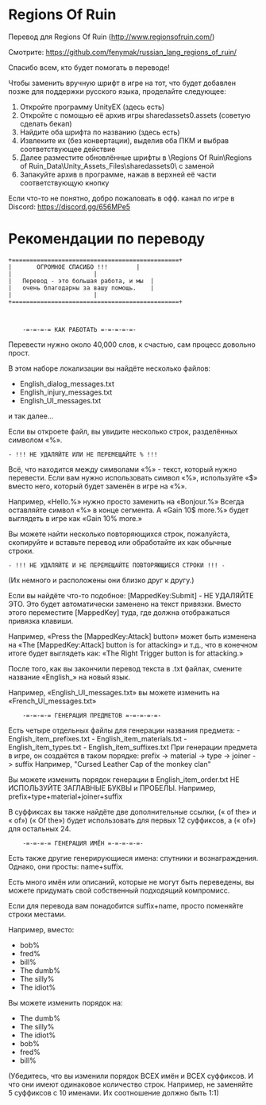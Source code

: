 # Regions Of Ruin
Перевод для Regions Of Ruin (http://www.regionsofruin.com/)

Смотрите: https://github.com/fenymak/russian_lang_regions_of_ruin/

Спасибо всем, кто будет помогать в переводе!

Чтобы заменить вручную шрифт в игре на тот, что будет добавлен позже для поддержки русского языка, проделайте следующее:

1. Откройте программу UnityEX (здесь есть)
2. Откройте с помощью её архив игры sharedassets0.assets (советую сделать бекап)
3. Найдите оба шрифта по названию (здесь есть)
4. Извлеките их (без конвертации), выделив оба ПКМ и выбрав соответствующее действие
5. Далее разместите обновлённые шрифты в \Regions Of Ruin\Regions of Ruin_Data\Unity_Assets_Files\sharedassets0\ с заменой
6. Запакуйте архив в программе, нажав в верхней её части соответствующую кнопку

Если что-то не понятно, добро пожаловать в офф. канал по игре в Discord: https://discord.gg/656MPe5

# Рекомендации по переводу


	+===============================================+
	|		ОГРОМНОЕ СПАСИБО !!!		|
	|						|
	|	Перевод - это большая работа, и мы	|
	|	очень благодарны за вашу помощь.	|
	|						|
	+===============================================+



		-=-=-=-= КАК РАБОТАТЬ =-=-=-=-=-

Перевести нужно около 40,000 слов,
к счастью, сам процесс довольно прост.

В этом наборе локализации вы найдёте несколько файлов:

- English_dialog_messages.txt
- English_injury_messages.txt
- English_UI_messages.txt

и так далее...

Если вы откроете файл, вы увидите несколько строк, разделённых символом «%».

	- !!! НЕ УДАЛЯЙТЕ ИЛИ НЕ ПЕРЕМЕЩАЙТЕ % !!!
	
Всё, что находится между символами «%» - текст, который нужно
перевести. Если вам нужно использовать символ «%», используйте «$»
вместо него, который будет заменён в игре на «%».

Например, «Hello.%» нужно просто заменить на «Bonjour.%»
Всегда оставляйте символ «%» в конце сегмента.
А «Gain 10$ more.%» будет выглядеть в игре как «Gain 10% more.»

Вы можете найти несколько повторяющихся строк, пожалуйста, скопируйте и вставьте перевод
или обработайте их как обычные строки.

	- !!! НЕ УДАЛЯЙТЕ И НЕ ПЕРЕМЕЩАЙТЕ ПОВТОРЯЮЩИЕСЯ СТРОКИ !!! -
(Их немного и расположены они близко друг к другу.)

Если вы найдёте что-то подобное: [MappedKey:Submit] - НЕ УДАЛЯЙТЕ ЭТО.
Это будет автоматически заменено на текст привязки. Вместо этого переместите
[MappedKey] туда, где должна отображаться привязка клавиши.

Например, «Press the [MappedKey:Attack] button» может быть изменена на
«The [MappedKey:Attack] button is for attacking» и т.д., что в конечном итоге будет выглядеть как:
«The Right Trigger button is for attacking.»

После того, как вы закончили перевод текста в .txt файлах, смените
название «English_» на новый язык.

Например, «English_UI_messages.txt» вы можете изменить
на «French_UI_messages.txt»

		-=-=-=-= ГЕНЕРАЦИЯ ПРЕДМЕТОВ =-=-=-=-=-

Есть четыре отдельных файлы для генерации названия предмета:
	- English_item_prefixes.txt
	- English_item_materials.txt
	- English_item_types.txt
	- English_item_suffixes.txt
При генерации предмета в игре, он создаётся в таком порядке:
	prefix -> material -> type -> joiner -> suffix
Например, "Cursed Leather Cap of the monkey clan"

Вы можете изменить порядок генерации в English_item_order.txt
НЕ ИСПОЛЬЗУЙТЕ ЗАГЛАВНЫЕ БУКВЫ и ПРОБЕЛЫ.
Например, prefix+type+material+joiner+suffix

В суффиксах вы также найдёте две дополнительные ссылки, (« of the» и « of»)
(« Of the») будет использовать для первых 12 суффиксов, а (« of») для остальных 24.

		-=-=-=-= ГЕНЕРАЦИЯ ИМЁН =-=-=-=-=-

Есть также другие генерирующиеся имена: спутники и вознаграждения. Однако, они просты: name+suffix.

Есть много имён или описаний, которые не могут быть переведены, вы можете придумать свой собственный подходящий компромисс.

Если для перевода вам понадобится suffix+name, просто поменяйте строки местами.

Например, вместо:
- bob%
- fred%
- bill%
- The dumb%
- The silly%
- The idiot%

Вы можете изменить порядок на:

- The dumb%
- The silly%
- The idiot%
- bob%
- fred%
- bill%

(Убедитесь, что вы изменили порядок ВСЕХ имён и ВСЕХ суффиксов. И что они имеют одинаковое количество строк. Например, не заменяйте 5 суффиксов с 10 именами. Их соотношение должно быть 1:1)





















